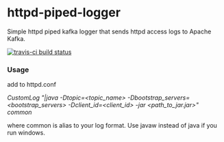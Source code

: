 # httpd-piped-logger
Simple httpd piped kafka logger that sends httpd access logs to Apache Kafka.

[![travis-ci build status](https://travis-ci.org/timurgen/httpd-piped-logger.svg)](https://travis-ci.org/timurgen/httpd-piped-logger)

### Usage
add to httpd.conf

*CustomLog "|java -Dtopic=<topic_name> -Dbootstrap_servers=<bootstrap_servers> -Dclient_id=<client_id> -jar <path_to_jar.jar>" common*

where common is alias to your log format. Use javaw instead of java if you run windows.
